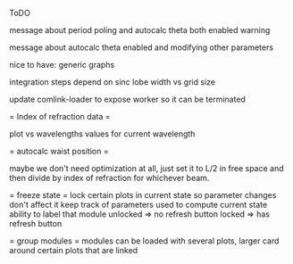 ToDO

message about period poling and autocalc theta both enabled warning

message about autocalc theta enabled and modifying other parameters

nice to have: generic graphs

integration steps depend on sinc lobe width vs grid size

update comlink-loader to expose worker so it can be terminated


= Index of refraction data =

plot vs wavelengths
values for current wavelength

= autocalc waist position =

maybe we don't need optimization at all,
just set it to L/2 in free space and then divide by index of refraction for
whichever beam.

= freeze state =
lock certain plots in current state so parameter changes don't affect it
keep track of parameters used to compute current state
ability to label that module
unlocked => no refresh button
locked => has refresh button

= group modules =
modules can be loaded with several plots, larger card
around certain plots that are linked
